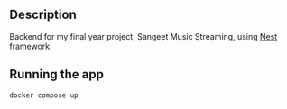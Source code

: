 ## Description

Backend for my final year project, Sangeet Music Streaming, using [Nest](https://github.com/nestjs/nest) framework.

## Running the app

```bash
docker compose up
```
